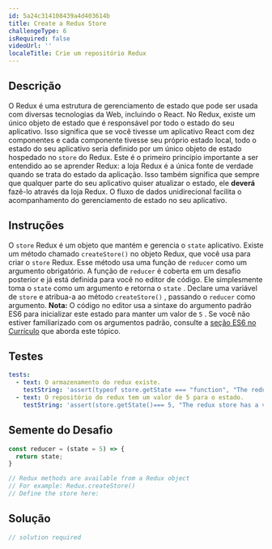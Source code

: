 ```yaml
---
id: 5a24c314108439a4d403614b
title: Create a Redux Store
challengeType: 6
isRequired: false
videoUrl: ''
localeTitle: Crie um repositório Redux
---
```


## Descrição
<section id="description"> O Redux é uma estrutura de gerenciamento de estado que pode ser usada com diversas tecnologias da Web, incluindo o React. No Redux, existe um único objeto de estado que é responsável por todo o estado do seu aplicativo. Isso significa que se você tivesse um aplicativo React com dez componentes e cada componente tivesse seu próprio estado local, todo o estado do seu aplicativo seria definido por um único objeto de estado hospedado no <code>store</code> do Redux. Este é o primeiro princípio importante a ser entendido ao se aprender Redux: a loja Redux é a única fonte de verdade quando se trata do estado da aplicação. Isso também significa que sempre que qualquer parte do seu aplicativo quiser atualizar o estado, ele <strong>deverá</strong> fazê-lo através da loja Redux. O fluxo de dados unidirecional facilita o acompanhamento do gerenciamento de estado no seu aplicativo. </section>

## Instruções
<section id="instructions"> O <code>store</code> Redux é um objeto que mantém e gerencia o <code>state</code> aplicativo. Existe um método chamado <code>createStore()</code> no objeto Redux, que você usa para criar o <code>store</code> Redux. Esse método usa uma função de <code>reducer</code> como um argumento obrigatório. A função de <code>reducer</code> é coberta em um desafio posterior e já está definida para você no editor de código. Ele simplesmente toma o <code>state</code> como um argumento e retorna o <code>state</code> . Declare uma variável de <code>store</code> e atribua-a ao método <code>createStore()</code> , passando o <code>reducer</code> como argumento. <strong>Nota:</strong> O código no editor usa a sintaxe do argumento padrão ES6 para inicializar este estado para manter um valor de <code>5</code> . Se você não estiver familiarizado com os argumentos padrão, consulte a <a target="_blank" href="https://learn.freecodecamp.org/javascript-algorithms-and-data-structures/es6/set-default-parameters-for-your-functions">seção ES6 no Currículo</a> que aborda este tópico. </section>

## Testes
<section id='tests'>

```yml
tests:
  - text: O armazenamento do redux existe.
    testString: 'assert(typeof store.getState === "function", "The redux store exists.");'
  - text: O repositório do redux tem um valor de 5 para o estado.
    testString: 'assert(store.getState()=== 5, "The redux store has a value of 5 for the state.");'

```

</section>

## Semente do Desafio
<section id='challengeSeed'>

<div id='jsx-seed'>

```jsx
const reducer = (state = 5) => {
  return state;
}

// Redux methods are available from a Redux object
// For example: Redux.createStore()
// Define the store here:

```

</div>



</section>

## Solução
<section id='solution'>

```js
// solution required
```
</section>
